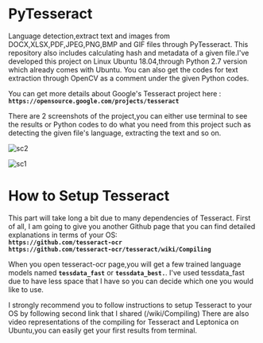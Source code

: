 # PyTesseract
Language detection,extract text and images from DOCX,XLSX,PDF,JPEG,PNG,BMP and GIF files through PyTesseract. This repository also includes calculating hash and metadata of a given file.I've developed this project on Linux Ubuntu 18.04,through Python 2.7 version which already comes with Ubuntu. You can also get the codes for text extraction through OpenCV as a comment under the given Python codes.

You can get more details about Google's Tesseract project here :                                                                      
**`https://opensource.google.com/projects/tesseract`**

There are 2 screenshots of the project,you can either use terminal to see the results or Python codes to do what you need from this project such as detecting the given file's language, extracting the text and so on.

![sc2](https://user-images.githubusercontent.com/29866395/57572445-19f9f600-7423-11e9-8f8a-53c9fe2a6366.jpg)

![sc1](https://user-images.githubusercontent.com/29866395/57572440-064e8f80-7423-11e9-877b-f2c488c2c694.jpg)



# How to Setup Tesseract

This part will take long a bit due to many dependencies of Tesseract. First of all, I am going to give you another Github page that you can find detailed explanations in terms of your OS:                                                                                                                                                                                                           
**`https://github.com/tesseract-ocr`**                                                                            
**`https://github.com/tesseract-ocr/tesseract/wiki/Compiling`**                                                         

When you open tesseract-ocr page,you will get a few trained language models named **`tessdata_fast`**  or **`tessdata_best.`**. I've used tessdata_fast due to have less space that I have so you can decide which one you would like to use.                             

I strongly recommend you to follow instructions to setup Tesseract to your OS by following second link that I shared (/wiki/Compiling) There are also video representations of the compiling for Tesseract and Leptonica on Ubuntu,you can easily get your first results from terminal.
